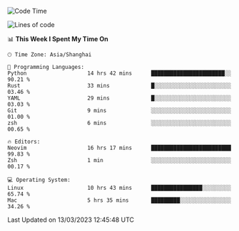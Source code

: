<!--START_SECTION:waka-->
![Code Time](http://img.shields.io/badge/Code%20Time-1%2C202%20hrs%2044%20mins-blue)

![Lines of code](https://img.shields.io/badge/From%20Hello%20World%20I%27ve%20Written-105.7%20thousand%20lines%20of%20code-blue)

📊 **This Week I Spent My Time On** 

```text
🕑︎ Time Zone: Asia/Shanghai

💬 Programming Languages: 
Python                   14 hrs 42 mins      ███████████████████████░░   90.21 % 
Rust                     33 mins             █░░░░░░░░░░░░░░░░░░░░░░░░   03.46 % 
YAML                     29 mins             █░░░░░░░░░░░░░░░░░░░░░░░░   03.03 % 
Git                      9 mins              ░░░░░░░░░░░░░░░░░░░░░░░░░   01.00 % 
zsh                      6 mins              ░░░░░░░░░░░░░░░░░░░░░░░░░   00.65 % 

🔥 Editors: 
Neovim                   16 hrs 17 mins      █████████████████████████   99.83 % 
Zsh                      1 min               ░░░░░░░░░░░░░░░░░░░░░░░░░   00.17 % 

💻 Operating System: 
Linux                    10 hrs 43 mins      ████████████████░░░░░░░░░   65.74 % 
Mac                      5 hrs 35 mins       █████████░░░░░░░░░░░░░░░░   34.26 % 
```


 Last Updated on 13/03/2023 12:45:48 UTC
<!--END_SECTION:waka-->
